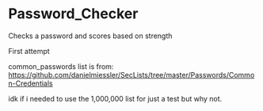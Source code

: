 # Password_Checker
 Checks a password and scores based on strength

First attempt

common_passwords list is from:
https://github.com/danielmiessler/SecLists/tree/master/Passwords/Common-Credentials

idk if i needed to use the 1,000,000 list for just a test but why not.